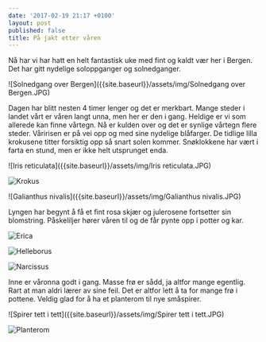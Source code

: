 ```yaml
---
date: '2017-02-19 21:17 +0100'
layout: post
published: false
title: På jakt etter våren
---
```


Nå har vi har hatt en helt fantastisk uke med fint og kaldt vær her i Bergen. Det har gitt nydelige soloppganger og solnedganger.

![Solnedgang over Bergen]({{site.baseurl}}/assets/img/Solnedgang over Bergen.JPG)

Dagen har blitt nesten 4 timer lenger og det er merkbart. Mange steder i landet vårt er våren langt unna, men her er den i gang. Heldige er vi som allerede kan finne vårtegn. Nå er kulden over og det er synlige vårtegn flere steder. Våririsen er på vei opp og med sine nydelige blåfarger. De tidlige lilla krokusene titter forsiktig opp så snart solen kommer. Snøklokkene har vært i farta en stund, men er ikke helt utsprunget enda. 

![Iris reticulata]({{site.baseurl}}/assets/img/Iris reticulata.JPG)

![Krokus]({{site.baseurl}}/assets/img/Krokus.JPG)

![Galianthus nivalis]({{site.baseurl}}/assets/img/Galianthus nivalis.JPG)

Lyngen har begynt å få et fint rosa skjær og julerosene fortsetter sin blomstring. Påskeliljer hører våren til og de får pynte opp i potter og kar.

![Erica]({{site.baseurl}}/assets/img/Erica.JPG)

![Helleborus]({{site.baseurl}}/assets/img/Helleborus.JPG)

![Narcissus]({{site.baseurl}}/assets/img/Narcissus.JPG)

Inne er våronna godt i gang. Masse frø er sådd, ja altfor mange egentlig. Rart at man aldri lærer av sine feil. Det er altfor lett å ta for mange frø i pottene. Veldig glad for å ha et planterom til nye småspirer.  

![Spirer tett i tett]({{site.baseurl}}/assets/img/Spirer tett i tett.JPG)

![Planterom]({{site.baseurl}}/assets/img/Planterom.JPG)




